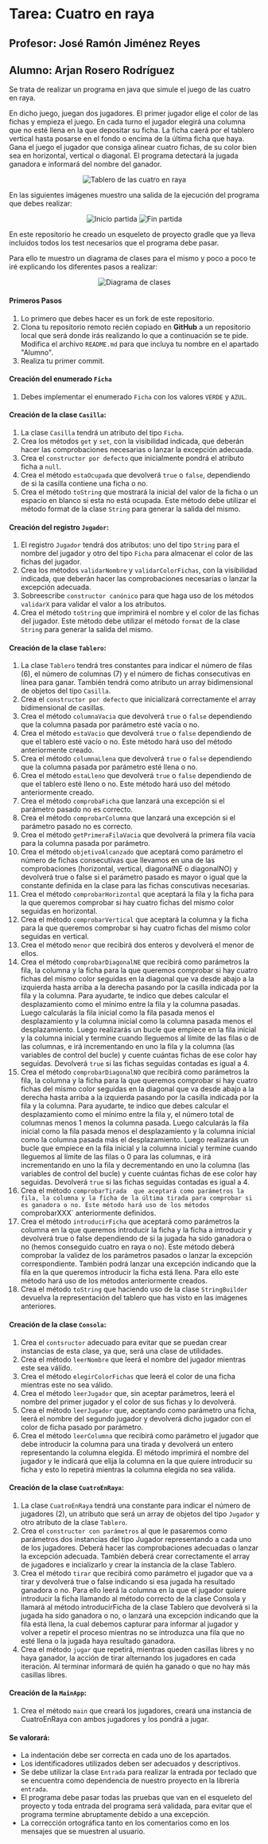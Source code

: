 # Tarea: Cuatro en raya
## Profesor: José Ramón Jiménez Reyes
## Alumno:   Arjan Rosero Rodríguez

Se trata de realizar un programa en java que simule el juego de las cuatro en raya.

En dicho juego, juegan dos jugadores. El primer jugador elige el color de las fichas y empieza el juego. En cada turno el jugador elegirá una columna que no esté llena en la que depositar su ficha. La ficha caerá por el tablero vertical hasta posarse en el fondo o encima de la última ficha que haya. Gana el juego el jugador que consiga alinear cuatro fichas, de su color bien sea en horizontal, vertical o diagonal. El programa detectará la jugada ganadora e informará del nombre del ganador.

<div align="center">
<p>
<img alt="Tablero de las cuatro en raya" src="src/main/resources/cuatro-en-raya.jpg">
</p>
</div>

En las siguientes imágenes muestro una salida de la ejecución del programa que debes realizar:

<div align="center">
<p>
<img alt="Inicio partida" src="src/main/resources/inicioPartida.png">
<img alt="Fin partida" src="src/main/resources/finPartida.png">
</p>
</div>

En este repositorio he creado un esqueleto de proyecto gradle que ya lleva incluidos todos los test necesarios que el programa debe pasar.

Para ello te muestro un diagrama de clases para el mismo y poco a poco te iré explicando los diferentes pasos a realizar:
<div align="center">
<p>
<img alt="Diagrama de clases" src="src/main/resources/cuatroEnRaya.png">
</p>
</div>

#### Primeros Pasos

1. Lo primero que debes hacer es un fork de este repositorio.
2. Clona tu repositorio remoto recién copiado en **GitHub** a un repositorio local que será donde irás realizando lo que a continuación se te pide. Modifica el archivo `README.md` para que incluya tu nombre en el apartado "Alumno".
3. Realiza tu primer commit.

#### Creación del enumerado `Ficha`
1. Debes implementar el enumerado `Ficha` con los valores `VERDE` y `AZUL`.

#### Creación de la clase `Casilla`:
1. La clase `Casilla` tendrá un atributo del tipo `Ficha`.
2. Crea los métodos `get` y `set`, con la visibilidad indicada, que deberán hacer las comprobaciones necesarias o lanzar la excepción adecuada.
3. Crea el `constructor por defecto` que inicialmente pondrá el atributo ficha a `null`.
4. Crea el método `estaOcupada` que devolverá `true` o `false`, dependiendo de si la casilla contiene una ficha o no.
5. Crea el método `toString` que mostrará la inicial del valor de la ficha o un espacio en blanco si esta no está ocupada. Este método debe utilizar el método format de la clase `String` para generar la salida del mismo.

#### Creación del registro `Jugador`:
1. El registro `Jugador` tendrá dos atributos: uno del tipo `String` para el nombre del jugador y otro del tipo `Ficha` para almacenar el color de las fichas del jugador.
2. Crea los métodos `validarNombre` y `validarColorFichas`, con la visibilidad indicada, que deberán hacer las comprobaciones necesarias o lanzar la excepción adecuada.
3. Sobreescribe `constructor canónico` para que haga uso de los métodos `validarX` para validar el valor a los atributos.
4. Crea el método `toString` que imprimirá el nombre y el color de las fichas del jugador. Este método debe utilizar el método `format` de la clase `String` para generar la salida del mismo.

#### Creación de la clase `Tablero`:
1. La clase `Tablero` tendrá tres constantes para indicar el número de filas (6), el número de columnas (7) y el número de fichas consecutivas en línea para ganar. También tendrá como atributo un array bidimensional de objetos del tipo `Casilla`.
2. Crea el `constructor por defecto` que inicializará correctamente el array bidimensional de casillas.
3. Crea el método `columnaVacia` que devolverá `true` o `false` dependiendo que la columna pasada por parámetro esté vacía o no.
4. Crea el método `estaVacio` que devolverá `true` o `false` dependiendo de que el tablero esté vacío o no. Este método hará uso del método anteriormente creado.
5. Crea el método `columnaLlena` que devolverá `true` o `false` dependiendo que la columna pasada por parámetro esté llena o no.
6. Crea el método `estaLleno` que devolverá `true` o `false` dependiendo de que el tablero esté lleno o no. Este método hará uso del método anteriormente creado.
7. Crea el método `comprobaFicha` que lanzará una excepción si el parámetro pasado no es correcto.
8. Crea el método `comprobarColumna` que lanzará una excepción si el parámetro pasado no es correcto.
9. Crea el método `getPrimeraFilaVacia` que devolverá la primera fila vacía para la columna pasada por parámetro.
10. Crea el método `objetivoAlcanzado` que aceptará como parámetro el número de fichas consecutivas que llevamos en una de las comprobaciones (horizontal, vertical, diagonalNE o diagonalNO) y devolverá true o false si el parámetro pasado es mayor o igual que la constante definida en la clase para las fichas conscutivas necesarias.
11. Crea el método `comprobarHorizontal` que aceptará la fila y la ficha para la que queremos comprobar si hay cuatro fichas del mismo color seguidas en horizontal.
12. Crea el método `comprobarVertical` que aceptará la columna y la ficha para la que queremos comprobar si hay cuatro fichas del mismo color seguidas en vertical.
13. Crea el método `menor` que recibirá dos enteros y devolverá el menor de ellos.
14. Crea el método `comprobarDiagonalNE` que recibirá como parámetros la fila, la columna y la ficha para la que queremos comprobar si hay cuatro fichas del mismo color seguidas en la diagonal que va desde abajo a la izquierda hasta arriba a la derecha pasando por la casilla indicada por la fila y la columna. Para ayudarte, te indico que debes calcular el desplazamiento como el mínimo entre la fila y la columna pasadas. Luego calcularás la fila inicial como la fila pasada menos el desplazamiento y la columna inicial como la columna pasada menos el desplazamiento. Luego realizarás un bucle que empiece en la fila inicial y la columna inicial y termine cuando lleguemos al límite de las filas o de las columnas, e irá incrementando en uno la fila y la columna (las variables de control del bucle) y cuente cuántas fichas de ese color hay seguidas. Devolverá `true` si las fichas seguidas contadas es igual a 4.
15. Crea el método `comprobarDiagonalNO` que recibirá como parámetros la fila, la columna y la ficha para la que queremos comprobar si hay cuatro fichas del mismo color seguidas en la diagonal que va desde abajo a la derecha hasta arriba a la izquierda pasando por la casilla indicada por la fila y la columna. Para ayudarte, te indico que debes calcular el desplazamiento como el mínimo entre la fila y, el número total de columnas menos 1 menos la columna pasada. Luego calcularás la fila inicial como la fila pasada menos el desplazamiento y la columna inicial como la columna pasada más el desplazamiento. Luego realizarás un bucle que empiece en la fila inicial y la columna inicial y termine cuando lleguemos al límite de las filas o 0 para las columnas, e irá incrementando en uno la fila y decrementando en uno la columna (las variables de control del bucle) y cuente cuántas fichas de ese color hay seguidas. Devolverá `true` si las fichas seguidas contadas es igual a 4.
16. Crea el método `comprobarTirada  que aceptará como parámetros la fila, la columna y la ficha de la última tirada para comprobar si es ganadora o no. Este método hará uso de los métodos `comprobarXXX` anteriormente definidos.
17. Crea el método `introducirFicha` que aceptará como parámetros la columna en la que queremos introducir la ficha y la ficha a introducir y devolverá true o false dependiendo de si la jugada ha sido ganadora o no (hemos conseguido cuatro en raya o no). Este método deberá comprobar la validez de los parámetros pasados o lanzar la excepción correspondiente. También podrá lanzar una excepción indicando que la fila en la que queremos introducir la ficha está llena. Para ello este método hará uso de los métodos anteriormente creados.
18. Crea el método `toString` que haciendo uso de la clase `StringBuilder` devuelva la representación del tablero que has visto en las imágenes anteriores.

#### Creación de la clase `Consola`:
1. Crea el `contsructor` adecuado para evitar que se puedan crear instancias de esta clase, ya que, será una clase de utilidades.
2. Crea el método `leerNombre` que leerá el nombre del jugador mientras este sea válido.
3. Crea el método `elegirColorFichas` que leerá el color de una ficha mientras este no sea válido.
4. Crea el método `leerJugador` que, sin aceptar parámetros, leerá el nombre del primer jugador y el color de sus fichas y lo devolverá.
5. Crea el método `leerJugador` que, aceptando como parámetro una ficha, leerá el nombre del segundo jugador y devolverá dicho jugador con el color de ficha pasado por parámetro.
6. Crea el método `leerColumna` que recibirá como parámetro el jugador que debe introducir la columna para una tirada y devolverá un entero representando la columna elegida. El método imprimirá el nombre del jugador y le indicará que elija la columna en la que quiere introducir su ficha y esto lo repetirá mientras la columna elegida no sea válida.

#### Creación de la clase `CuatroEnRaya`:
1. La clase `CuatroEnRaya` tendrá una constante para indicar el número de jugadores (2), un atributo que será un array de objetos del tipo `Jugador` y otro atributo de la clase `Tablero`.
2. Crea el `constructor con parámetros` al que le pasaremos como parámetros dos instancias del tipo Jugador representando a cada uno de los jugadores. Deberá hacer las comprobaciones adecuadas o lanzar la excepción adecuada. También deberá crear correctamente el array de jugadores e incializarlo y crear la instancia de la clase Tablero.
3. Crea el método `tirar` que recibirá como parámetro el jugador que va a tirar y devolverá true o false indicando si esa jugada ha resultado ganadora o no. Para ello leerá la columna en la que el jugador quiere introducir la ficha llamando al método correcto de la clase Consola y llamará al método introducirFicha de la clase Tablero que devolverá si la jugada ha sido ganadora o no, o lanzará una excepción indicando que la fila está llena, la cual debemos capturar para informar al jugador y volver a repetir el proceso mientras no se introduzca una fila que no esté llena o la jugada haya resultado ganadora.
4. Crea el método `jugar` que repetirá, mientras queden casillas libres y no haya ganador, la acción de tirar alternando los jugadores en cada iteración. Al terminar informará de quién ha ganado o que no hay más casillas libres.

#### Creación de la `MainApp`:
1. Crea el método `main` que creará los jugadores, creará una instancia de CuatroEnRaya con ambos jugadores y los pondrá a jugar. 

#### Se valorará:

- La indentación debe ser correcta en cada uno de los apartados.
- Los identificadores utilizados deben ser adecuados y descriptivos.
- Se debe utilizar la clase `Entrada` para realizar la entrada por teclado que se encuentra como dependencia de nuestro proyecto en la librería `entrada`.
- El programa debe pasar todas las pruebas que van en el esqueleto del proyecto y toda entrada del programa será validada, para evitar que el programa termine abruptamente debido a una excepción.
- La corrección ortográfica tanto en los comentarios como en los mensajes que se muestren al usuario.